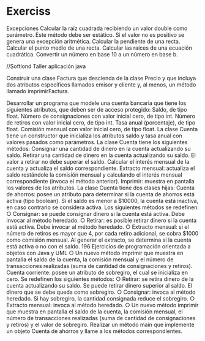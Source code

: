 # Exerciss

Excepciones
Calcular la raíz cuadrada recibiendo un valor double como parámetro. Este método
debe ser estático. Si el valor no es positivo se
genera una excepción aritmética.
Calcular la pendiente de una recta.
Calcular el punto medio de una recta.
Calcular las raíces de una ecuación cuadrática.
Convertir un número en base 10 a un número en base b.

//Softlond 
Taller aplicación java

Construir una clase Factura que descienda de la clase Precio y que incluya dos atributos específicos llamados emisor y cliente y, al menos, un método llamado imprimirFactura.

Desarrollar un programa que modele una cuenta bancaria que tiene los
siguientes atributos, que deben ser de acceso protegido:
Saldo, de tipo float.
 Número de consignaciones con valor inicial cero, de tipo int.
Número de retiros con valor inicial cero, de tipo int.
Tasa anual (porcentaje), de tipo float.
Comisión mensual con valor inicial cero, de tipo float.
La clase Cuenta tiene un constructor que inicializa los atributos saldo
y tasa anual con valores pasados como parámetros. La clase Cuenta tiene
los siguientes métodos:
Consignar una cantidad de dinero en la cuenta actualizando su saldo.
Retirar una cantidad de dinero en la cuenta actualizando su saldo.
El valor a retirar no debe superar el saldo.
Calcular el interés mensual de la cuenta y actualiza el saldo correspondiente.
Extracto mensual: actualiza el saldo restándole la comisión mensual
y calculando el interés mensual correspondiente (invoca el método
anterior).
Imprimir: muestra en pantalla los valores de los atributos.
La clase Cuenta tiene dos clases hijas:
Cuenta de ahorros: posee un atributo para determinar si la cuenta
de ahorros está activa (tipo boolean). Si el saldo es menor a $10000,
la cuenta está inactiva, en caso contrario se considera activa. Los
siguientes métodos se redefinen:
○ Consignar: se puede consignar dinero si la cuenta está activa.
Debe invocar al método heredado.
○ Retirar: es posible retirar dinero si la cuenta está activa. Debe
invocar al método heredado.
○ Extracto mensual: si el número de retiros es mayor que 4, por
cada retiro adicional, se cobra $1000 como comisión mensual.
Al generar el extracto, se determina si la cuenta está activa o no
con el saldo.
196 Ejercicios de programación orientada a objetos con Java y UML
○ Un nuevo método imprimir que muestra en pantalla el saldo
de la cuenta, la comisión mensual y el número de transacciones
realizadas (suma de cantidad de consignaciones y retiros).
Cuenta corriente: posee un atributo de sobregiro, el cual se inicializa en cero. Se redefinen los siguientes métodos:
○ Retirar: se retira dinero de la cuenta actualizando su saldo. Se puede retirar dinero superior al saldo. El dinero que se debe queda
como sobregiro.
○ Consignar: invoca al método heredado. Si hay sobregiro, la
cantidad consignada reduce el sobregiro.
○ Extracto mensual: invoca al método heredado.
○ Un nuevo método imprimir que muestra en pantalla el saldo
de la cuenta, la comisión mensual, el número de transacciones
realizadas (suma de cantidad de consignaciones y retiros) y el
valor de sobregiro.
Realizar un método main que implemente un objeto Cuenta de ahorros y llame a los métodos correspondientes.

